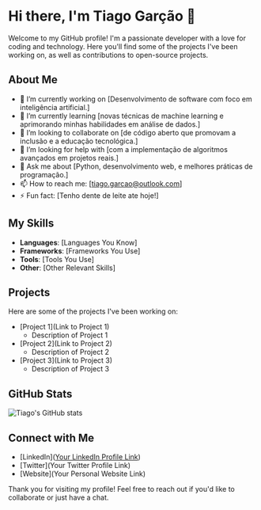 # Hi there, I'm Tiago Garção 👋

Welcome to my GitHub profile! I'm a passionate developer with a love for coding and technology. Here you'll find some of the projects I've been working on, as well as contributions to open-source projects.

## About Me

- 🔭 I’m currently working on [Desenvolvimento de software com foco em inteligência artificial.]
- 🌱 I’m currently learning [novas técnicas de machine learning e aprimorando minhas habilidades em análise de dados.]
- 👯 I’m looking to collaborate on [de código aberto que promovam a inclusão e a educação tecnológica.]
- 🤔 I’m looking for help with [com a implementação de algoritmos avançados em projetos reais.]
- 💬 Ask me about [Python, desenvolvimento web, e melhores práticas de programação.]
- 📫 How to reach me: [tiago.garcao@outlook.com]
- ⚡ Fun fact: [Tenho dente de leite ate hoje!]

## My Skills

- **Languages**: [Languages You Know]
- **Frameworks**: [Frameworks You Use]
- **Tools**: [Tools You Use]
- **Other**: [Other Relevant Skills]

## Projects

Here are some of the projects I've been working on:

- [Project 1](Link to Project 1)
  - Description of Project 1
- [Project 2](Link to Project 2)
  - Description of Project 2
- [Project 3](Link to Project 3)
  - Description of Project 3

## GitHub Stats

![Tiago's GitHub stats](https://github-readme-stats.vercel.app/api?username=TiagoGarcao&show_icons=true&theme=radical)

## Connect with Me

- [LinkedIn]([Your LinkedIn Profile Link](https://www.linkedin.com/in/tiagogarcao/))
- [Twitter](Your Twitter Profile Link)
- [Website](Your Personal Website Link)

Thank you for visiting my profile! Feel free to reach out if you'd like to collaborate or just have a chat.
